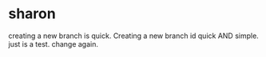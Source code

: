 # sharon
creating a new branch is quick.
Creating a new branch id quick AND simple.
just is a test.
change again.

